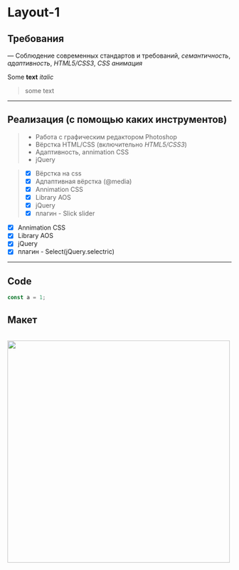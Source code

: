 # Layout-1

## Требования
— Соблюдение современных стандартов и требований, _семантичность_, _адаптивность_, _HTML5/CSS3_, _CSS анимация_

Some **text** _italic_

> some text
---
## Реализация (с помощью каких инструментов)

> - Работа с графическим редактором Photoshop
> - Вёрстка HTML/CSS (включительно _HTML5/CSS3_)
> - Адаптивность, annimation CSS
> - jQuery

> - [x] Вёрстка на css
> - [x] Адпаптивная вёрстка (@media)
> - [x] Annimation CSS
> - [x] Library AOS
> - [x] jQuery
> - [x] плагин - Slick slider
- [x] Annimation CSS
- [x] Library AOS
- [x] jQuery
- [x] плагин - Select(jQuery.selectric)
---
## Code
```js
const a = 1;

```
## Макет

<br>
<img height="500" width="500" src="https://github.com/GeorgGeo/Layout-1/blob/master/web_coder_test.png">
</br>
